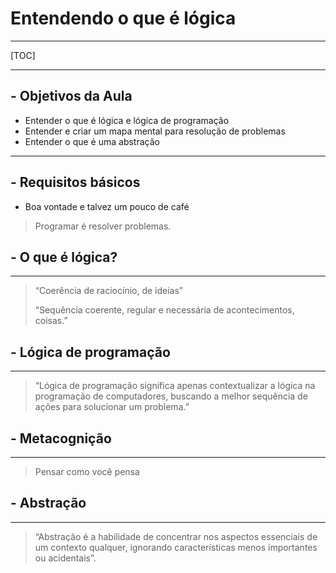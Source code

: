 # Entendendo o que é lógica

-----

[TOC]

------

## - Objetivos da Aula

- Entender o que é lógica e lógica de programação
- Entender e criar um mapa mental para resolução de problemas
- Entender o que é uma abstração

------

## - Requisitos básicos

- Boa vontade e talvez um pouco de café

> Programar é resolver problemas.

## - O que é lógica?

------

> “Coerência de raciocínio, de ideias”
>
> “Sequência coerente, regular e necessária de acontecimentos, coisas.”

## - Lógica de programação

------

> “Lógica de programação significa apenas contextualizar a lógica na programação de computadores, buscando a melhor sequência de ações para solucionar um problema.”

## - Metacognição

------

> Pensar como você pensa

## - Abstração

------

> “Abstração é a habilidade de concentrar nos aspectos essenciais de um contexto qualquer, ignorando características menos importantes ou acidentais”.



